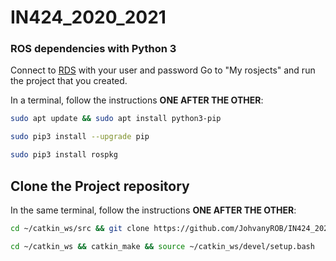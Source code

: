 # IN424_2020_2021

### ROS dependencies with Python 3

Connect to [RDS](https://app.theconstructsim.com/#/) with your user and password
Go to "My rosjects" and run the project that you created.

In a terminal, follow the instructions **ONE AFTER THE OTHER**:
```bash
sudo apt update && sudo apt install python3-pip

sudo pip3 install --upgrade pip

sudo pip3 install rospkg
```

## Clone the Project repository
In the same terminal, follow the instructions **ONE AFTER THE OTHER**:

```bash
cd ~/catkin_ws/src && git clone https://github.com/JohvanyROB/IN424_2020_2021.git

cd ~/catkin_ws && catkin_make && source ~/catkin_ws/devel/setup.bash
```
